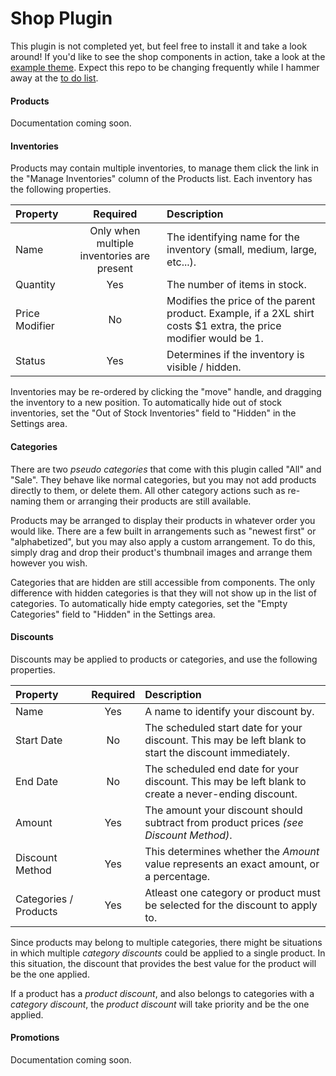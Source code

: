 # Shop Plugin
This plugin is not completed yet, but feel free to install it and take a look around! If you'd like to see the shop components in action, take a look at the [example theme](https://github.com/scottbedard/shop-theme). Expect this repo to be changing frequently while I hammer away at the [to do list](https://github.com/scottbedard/shop/blob/master/TODO.md).


#### Products
Documentation coming soon.


#### Inventories
Products may contain multiple inventories, to manage them click the link in the "Manage Inventories" column of the Products list. Each inventory has the following properties.

| Property          | Required  | Description   |
| :---------------- | :-------: | :------------ |
| Name              | Only when multiple inventories are present | The identifying name for the inventory (small, medium, large, etc...). |
| Quantity          | Yes       | The number of items in stock. |
| Price Modifier    | No        | Modifies the price of the parent product. Example, if a 2XL shirt costs $1 extra, the price modifier would be 1. |
| Status            | Yes       | Determines if the inventory is visible / hidden. |

Inventories may be re-ordered by clicking the "move" handle, and dragging the inventory to a new position. To automatically hide out of stock inventories, set the "Out of Stock Inventories" field to "Hidden" in the Settings area.


#### Categories
There are two *pseudo categories* that come with this plugin called "All" and "Sale". They behave like normal categories, but you may not add products directly to them, or delete them. All other category actions such as re-naming them or arranging their products are still available.

Products may be arranged to display their products in whatever order you would like. There are a few built in arrangements such as "newest first" or "alphabetized", but you may also apply a custom arrangement. To do this, simply drag and drop their product's thumbnail images and arrange them however you wish.

Categories that are hidden are still accessible from components. The only difference with hidden categories is that they will not show up in the list of categories. To automatically hide empty categories, set the "Empty Categories" field to "Hidden" in the Settings area.


#### Discounts
Discounts may be applied to products or categories, and use the following properties.

| Property              | Required  | Description                              |
| :-------------------- |:---------:| :----------------------------------------|
| Name                  | Yes       | A name to identify your discount by.
| Start Date            | No        | The scheduled start date for your discount. This may be left blank to start the discount immediately. |
| End Date              | No        | The scheduled end date for your discount. This may be left blank to create a never-ending discount. |
| Amount                | Yes       | The amount your discount should subtract from product prices *(see Discount Method)*. |
| Discount Method       | Yes       | This determines whether the *Amount* value represents an exact amount, or a percentage. |
| Categories / Products | Yes       | Atleast one category or product must be selected for the discount to apply to. |

Since products may belong to multiple categories, there might be situations in which multiple *category discounts* could be applied to a single product. In this situation, the discount that provides the best value for the product will be the one applied.

If a product has a *product discount*, and also belongs to categories with a *category discount*, the *product discount* will take priority and be the one applied.


#### Promotions
Documentation coming soon.